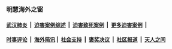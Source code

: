 
### 明慧海外之窗

####  [武汉肺炎](indexes/365.md?t=01301500) &nbsp;|&nbsp;  [迫害案例综述](indexes/328.md?t=01301500) &nbsp;|&nbsp; [迫害致死案例](indexes/277.md?t=01301500)  &nbsp;|&nbsp; [更多迫害案例](indexes/81.md?t=01301500)  &nbsp;|&nbsp; 
####  [时事评论](indexes/251.md?t=01301500) &nbsp;|&nbsp; [海外简讯](indexes/245.md?t=01301500)&nbsp;|&nbsp;  [社会支持](indexes/140.md?t=01301500) &nbsp;|&nbsp; [褒奖决议](indexes/282.md?t=01301500) &nbsp;|&nbsp; [社区报道](indexes/91.md?t=01301500)  &nbsp;|&nbsp; [天人之间](indexes/78.md?t=01301500) 

